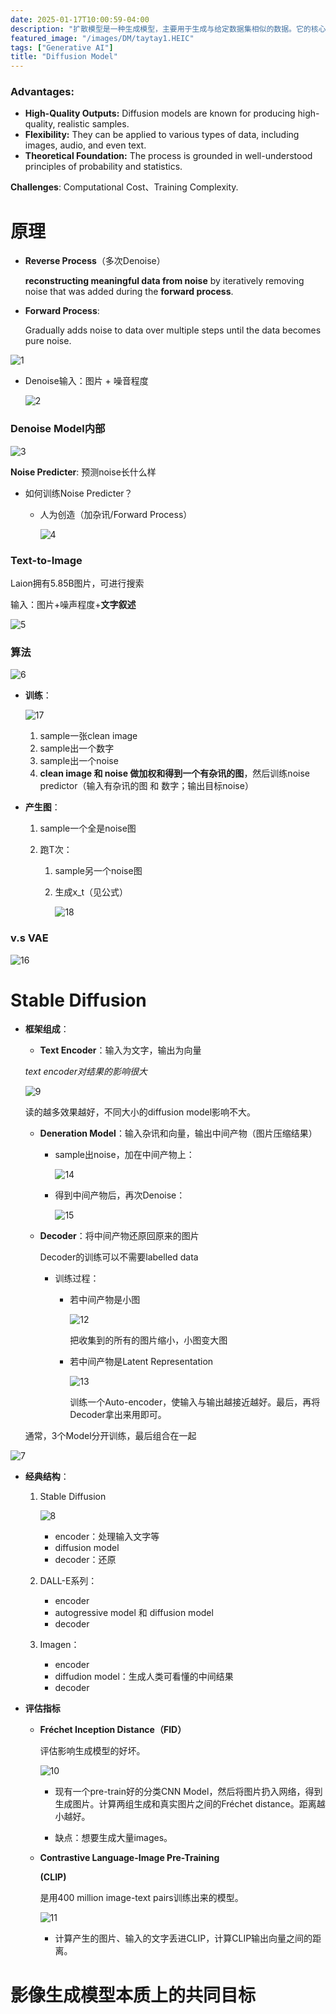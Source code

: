 ```yaml
---
date: 2025-01-17T10:00:59-04:00
description: "扩散模型是一种生成模型，主要用于生成与给定数据集相似的数据。它的核心思想是通过逐步添加噪声（扩散过程）和逐步去噪（逆扩散过程）来学习数据的分布，从而生成高质量的数据样本。"
featured_image: "/images/DM/taytay1.HEIC"
tags: ["Generative AI"]
title: "Diffusion Model"
---
```


### Advantages:

- **High-Quality Outputs:** Diffusion models are known for producing high-quality, realistic samples.
- **Flexibility:** They can be applied to various types of data, including images, audio, and even text.
- **Theoretical Foundation:** The process is grounded in well-understood principles of probability and statistics.

**Challenges**: Computational Cost、Training Complexity.



# 原理

+ **Reverse Process**（多次Denoise）

  **reconstructing meaningful data from noise** by iteratively removing noise that was added during the **forward process**.

+ **Forward Process**:

  Gradually adds noise to data over multiple steps until the data becomes pure noise.

![1](/images/DM/1.png)

+ Denoise输入：图片 + 噪音程度

  ![2](/images/DM/2.png)

### Denoise Model内部

![3](/images/DM/3.png)

**Noise Predicter**: 预测noise长什么样

+ 如何训练Noise Predicter？

  + 人为创造（加杂讯/Forward Process）

    ![4](/images/DM/4.png)

### **Text-to-Image**

Laion拥有5.85B图片，可进行搜索

输入：图片+噪声程度+**文字叙述**

![5](/images/DM/5.png)

### 算法

![6](/images/DM/6.png)

+ **训练**：
  
  ![17](/images/DM/17.png)
  
  1. sample一张clean image
  2. sample出一个数字
  3. sample出一个noise
  4. **clean image 和 noise 做加权和得到一个有杂讯的图**，然后训练noise predictor（输入有杂讯的图 和 数字；输出目标noise）
  
+ **产生图**：
  
  1. sample一个全是noise图
  
  2. 跑T次：
  
     1. sample另一个noise图
  
     2. 生成x_t（见公式）
  
        ![18](/images/DM/18.png)



### v.s VAE

![16](/images/DM/16.png)





# Stable Diffusion

+ **框架组成**：

  +  **Text Encoder**：输入为文字，输出为向量

    *text encoder对结果的影响很大*

    ![9](/images/DM/9.png)

    读的越多效果越好，不同大小的diffusion model影响不大。

  + **Deneration Model**：输入杂讯和向量，输出中间产物（图片压缩结果）

    + sample出noise，加在中间产物上：

      ![14](/images/DM/14.png)

    + 得到中间产物后，再次Denoise：

      ![15](/images/DM/15.png)

  + **Decoder**：将中间产物还原回原来的图片

    Decoder的训练可以不需要labelled data

    + 训练过程：

      + 若中间产物是小图

        ![12](/images/DM/12.png)

        把收集到的所有的图片缩小，小图变大图

      + 若中间产物是Latent Representation

        ![13](/images/DM/13.png)

        训练一个Auto-encoder，使输入与输出越接近越好。最后，再将Decoder拿出来用即可。

  通常，3个Model分开训练，最后组合在一起

![7](/images/DM/7.png)

+ **经典结构**：

  1. Stable Diffusion

     ![8](/images/DM/8.png)

     + encoder：处理输入文字等
     + diffusion model
     + decoder：还原

  2. DALL-E系列：

     + encoder
     + autogressive model 和 diffusion model
     + decoder

  3. Imagen：

     + encoder
     + diffudion model：生成人类可看懂的中间结果
     + decoder

+ **评估指标**

  + **Fréchet Inception Distance（FID）**

    评估影响生成模型的好坏。

    ![10](/images/DM/10.png)

    + 现有一个pre-train好的分类CNN Model，然后将图片扔入网络，得到生成图片。计算两组生成和真实图片之间的Fréchet distance。距离越小越好。

    + 缺点：想要生成大量images。

  + **Contrastive Language-Image Pre-Training**

    **(CLIP)**

    是用400 million image-text pairs训练出来的模型。

    ![11](/images/DM/11.png)

    + 计算产生的图片、输入的文字丢进CLIP，计算CLIP输出向量之间的距离。







# 影像生成模型本质上的共同目标























